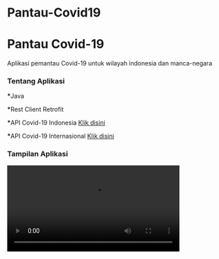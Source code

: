 # Pantau-Covid19
<h1>Pantau Covid-19</h1>
<p>Aplikasi pemantau Covid-19 untuk wilayah indonesia dan manca-negara</p>
<h3>Tentang Aplikasi</h3>
<p><b>*</b>Java</p>
<p><b>*</b>Rest Client Retrofit</p>
<p><b>*</b>API Covid-19 Indonesia <a href="https://api.kawalcorona.com/indonesia/provinsi/">Klik disini</a></p>
<p><b>*</b>API Covid-19 Internasional <a href="https://covid19.mathdro.id/api/confirmed/">Klik disini</a></p>

<h3>Tampilan Aplikasi</h3>
<video width="400" controls>
  <source src="https://drive.google.com/file/d/11h4kr0gV4mrlE0xJwybO1Fv0lw6XSeLN/view" type="video/mp4">
  <source src="https://drive.google.com/file/d/11h4kr0gV4mrlE0xJwybO1Fv0lw6XSeLN/view" type="video/ogg">
  Your browser does not support HTML5 video.
  <p>Atau link Demo main activity <a href="https://drive.google.com/file/d/11h4kr0gV4mrlE0xJwybO1Fv0lw6XSeLN/view">Disini</a></p>
  <img src="https://lh3.googleusercontent.com/o0ZILUU2h0jZ3sVKFFe2KXILNnEVGWyxaJkQrUKOFF7sao1iYqcdnoeKc1IqV1Z95pE_W1zd53Rssb9Upvq9XELlHoLJfEt0LdukNz2RTYnsgDgKSb2eFgwpi-p27rBDKT68I4ls_SJYep5XjGgW5R7asM65Ff8qZZUNlLtjCX61WZsMUOB45SDurfz_LPulUMK_NzTP6HdfHXw2o9m9T4_ZRh9e6GFQOK9ODj7CkGs1nax54f2_VY7nBkSKcFKasqB3l3SlsOPfm2rPhWM-ZJYGAZl-LwIKzcntsbL6nGD16mo9WohBPahMbUH2VF6AI4CSN46V6IqNcpCU6PfFyh-Bvr1smIzYi9cC-JV0JVgVVlRYCEwN4tJ3urIWdfPQJF7s0Txj0KeNylD2jsQMOVFEqNw6I6IZWdgdjINLh9ocPj1PpY0wZ5CmLTC63D8-ntYelhzDJ4xHpMyNOfPI-rYZq58hWobcBMw4gub9mSq7-I2_hzDBidVUEI5-wDto5df25W5AAyfVpFx3HN62UB0OXJu8KzWGP-oUc0av4JtD_lTeWx-sdZdO-wfA3l_6x4RiYPvC-wIo96_hY-5Li33uAbZwvi3AVjoXUgUH7qDa1qtQbsOUyvYBLy5YPA-sop05RkpWJ2nMkyI21Rn7q5a7Y_ZROZs_tPR73j_mOlc9a9zejB9TehE_zL2F8hIyAbUJ=w10000-h10000-ft"/>
